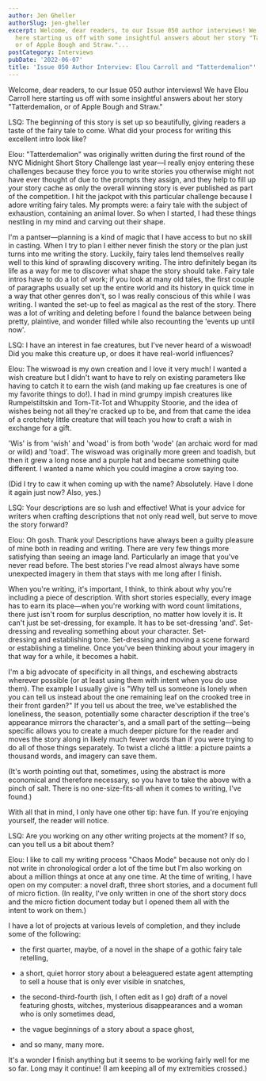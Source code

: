 ```yaml
---
author: Jen Gheller
authorSlug: jen-gheller
excerpt: Welcome, dear readers, to our Issue 050 author interviews! We have Elou Carroll
  here starting us off with some insightful answers about her story "Tatterdemalion,
  or of Apple Bough and Straw."...
postCategory: Interviews
pubDate: '2022-06-07'
title: 'Issue 050 Author Interview: Elou Carroll and "Tatterdemalion"'
---
```

Welcome, dear readers, to our Issue 050 author interviews! We have Elou Carroll here starting us off with some insightful answers about her story "Tatterdemalion, or of Apple Bough and Straw."

LSQ: The beginning of this story is set up so beautifully, giving readers a taste of the fairy tale to come. What did your process for writing this excellent intro look like?

Elou: "Tatterdemalion" was originally written during the first round of the NYC Midnight Short Story Challenge last year—I really enjoy entering these challenges because they force you to write stories you otherwise might not have ever thought of due to the prompts they assign, and they help to fill up your story cache as only the overall winning story is ever published as part of the competition. I hit the jackpot with this particular challenge because I adore writing fairy tales. My prompts were: a fairy tale with the subject of exhaustion, containing an animal lover. So when I started, I had these things nestling in my mind and carving out their shape.

I'm a pantser—planning is a kind of magic that I have access to but no skill in casting. When I try to plan I either never finish the story or the plan just turns into me writing the story. Luckily, fairy tales lend themselves really well to this kind of sprawling discovery writing. The intro definitely began its life as a way for me to discover what shape the story should take. Fairy tale intros have to do a lot of work; if you look at many old tales, the first couple of paragraphs usually set up the entire world and its history in quick time in a way that other genres don't, so I was really conscious of this while I was writing. I wanted the set-up to feel as magical as the rest of the story. There was a lot of writing and deleting before I found the balance between being pretty, plaintive, and wonder filled while also recounting the 'events up until now'.

LSQ: I have an interest in fae creatures, but I've never heard of a wiswoad! Did you make this creature up, or does it have real-world influences?

Elou: The wiswoad is my own creation and I love it very much! I wanted a wish creature but I didn't want to have to rely on existing parameters like having to catch it to earn the wish (and making up fae creatures is one of my favorite things to do!). I had in mind grumpy impish creatures like Rumpelstiltskin and Tom-Tit-Tot and Whuppity Stoorie, and the idea of wishes being not all they're cracked up to be, and from that came the idea of a crotchety little creature that will teach you how to craft a wish in exchange for a gift.

'Wis' is from 'wish' and 'woad' is from both 'wode' (an archaic word for mad or wild) and 'toad'. The wiswoad was originally more green and toadish, but then it grew a long nose and a purple hat and became something quite different. I wanted a name which you could imagine a crow saying too.

(Did I try to caw it when coming up with the name? Absolutely. Have I done it again just now? Also, yes.)

LSQ: Your descriptions are so lush and effective! What is your advice for writers when crafting descriptions that not only read well, but serve to move the story forward?

Elou: Oh gosh. Thank you! Descriptions have always been a guilty pleasure of mine both in reading and writing. There are very few things more satisfying than seeing an image land. Particularly an image that you've never read before. The best stories I've read almost always have some unexpected imagery in them that stays with me long after I finish.

When you're writing, it's important, I think, to think about why you're including a piece of description. With short stories especially, every image has to earn its place—when you're working with word count limitations, there just isn't room for surplus description, no matter how lovely it is. It can't just be set-dressing, for example. It has to be set-dressing 'and'. Set-dressing and revealing something about your character. Set-dressing and establishing tone. Set-dressing and moving a scene forward or establishing a timeline. Once you've been thinking about your imagery in that way for a while, it becomes a habit.

I'm a big advocate of specificity in all things, and eschewing abstracts wherever possible (or at least using them with intent when you do use them). The example I usually give is "Why tell us someone is lonely when you can tell us instead about the one remaining leaf on the crooked tree in their front garden?" If you tell us about the tree, we've established the loneliness, the season, potentially some character description if the tree's appearance mirrors the character's, and a small part of the setting—being specific allows you to create a much deeper picture for the reader and moves the story along in likely much fewer words than if you were trying to do all of those things separately. To twist a cliché a little: a picture paints a thousand words, and imagery can save them.

(It's worth pointing out that, sometimes, using the abstract is more economical and therefore necessary, so you have to take the above with a pinch of salt. There is no one-size-fits-all when it comes to writing, I've found.)

With all that in mind, I only have one other tip: have fun. If you're enjoying yourself, the reader will notice.

LSQ: Are you working on any other writing projects at the moment? If so, can you tell us a bit about them?

Elou: I like to call my writing process "Chaos Mode" because not only do I not write in chronological order a lot of the time but I'm also working on about a million things at once at any one time. At the time of writing, I have open on my computer: a novel draft, three short stories, and a document full of micro fiction. (In reality, I've only written in one of the short story docs and the micro fiction document today but I opened them all with the intent to work on them.)

I have a lot of projects at various levels of completion, and they include some of the following:

- the first quarter, maybe, of a novel in the shape of a gothic fairy tale retelling,

- a short, quiet horror story about a beleaguered estate agent attempting to sell a house that is only ever visible in snatches,

- the second-third-fourth (ish, I often edit as I go) draft of a novel featuring ghosts, witches, mysterious disappearances and a woman who is only sometimes dead,

- the vague beginnings of a story about a space ghost,

- and so many, many more.

It's a wonder I finish anything but it seems to be working fairly well for me so far. Long may it continue! (I am keeping all of my extremities crossed.)